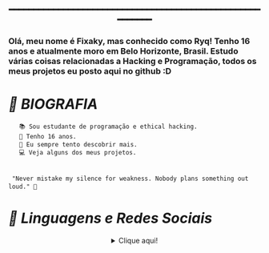 <h3 align="center">━━━━━━━━━━━━━━━━━━━━━━━━━━━━━━━━━━━━━━━━━━━━━━━━━━━━━━━━━━</h3>
</p>

<h3 align="left">Olá, meu nome é Fixaky, mas conhecido como Ryq! Tenho 16 anos e atualmente moro em Belo Horizonte, Brasil. Estudo várias coisas relacionadas a Hacking e Programação, todos os meus projetos eu posto aqui no github :D</h3>

#                                                                    *📌 BIOGRAFIA*


       📚 Sou estudante de programação e ethical hacking.
       🌳 Tenho 16 anos.
       🧪 Eu sempre tento descobrir mais.
       💻 Veja alguns dos meus projetos.

     
     "Never mistake my silence for weakness. Nobody plans something out loud." 💭


#                                                                    *📗 Linguagens e Redes Sociais*

 <details style='text-align: center;' align='center'>
  <summary> Clique aqui! </summary>
 
### 📖 Linguagens

<img align="center" alt="javascript" width="26px" src="https://raw.githubusercontent.com/github/explore/80688e429a7d4ef2fca1e82350fe8e3517d3494d/topics/javascript/javascript.png" />
<img align="center" alt="ruby" width="36px" src="https://img.icons8.com/color/48/000000/ruby-programming-language.png" />
<img align="center" alt="python" width="36px" src="https://img.icons8.com/color/48/000000/python.png" />
<img align="center" alt="cplusplus" width="36px" src="https://img.icons8.com/color/48/000000/c-plus-plus-logo.png"/>
<img align="center" alt="html" width="36px" src="https://img.icons8.com/color/48/000000/html-5.png"/>

### 🗂 Ferramentas
 
 <img align="center" alt="Visual Studio Code" width="36px" src="https://raw.githubusercontent.com/github/explore/80688e429a7d4ef2fca1e82350fe8e3517d3494d/topics/visual-studio-code/visual-studio-code.png" /> 
 <img align="center" alt="eclipse" width="36px" src="https://img.icons8.com/officel/26/000000/java-eclipse.png"/>
 <img align="center" alt="intellij" width="38px" src="https://img.icons8.com/color/48/000000/intellij-idea.png"/>
 <img align="center" alt="atom" width="48px" src="https://img.icons8.com/clouds/48/000000/atom-editor.png"/>
 
 
 ### 📌 Redes Sociais
 <a href="https://twitter.com/Fixaky"/>
 <img align="center" alt"twitter" width="48px" src="https://img.icons8.com/fluent/48/000000/twitter.png"/>
 
 <a href="https://twitch.tv/Fixaky"/>
 <img align="center" alt"twitch" width="48px" src="https://img.icons8.com/fluent/48/000000/twitch.png"/>
 
</details>
  
  
 




